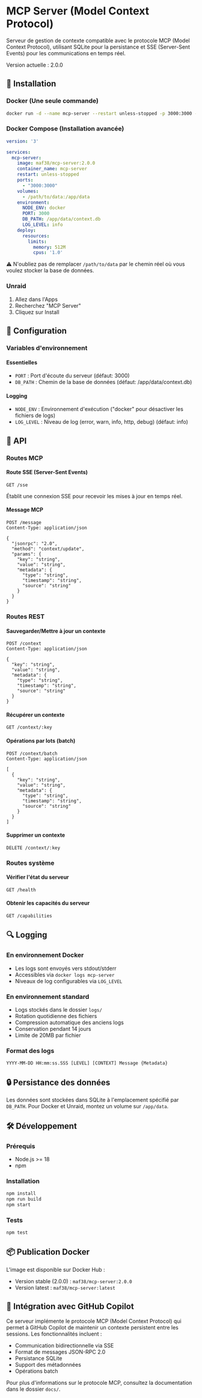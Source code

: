# MCP Server (Model Context Protocol)

Serveur de gestion de contexte compatible avec le protocole MCP (Model Context Protocol), utilisant SQLite pour la persistance et SSE (Server-Sent Events) pour les communications en temps réel.

Version actuelle : 2.0.0

## 🚀 Installation

### Docker (Une seule commande)
```bash
docker run -d --name mcp-server --restart unless-stopped -p 3000:3000 -v "$(pwd)/data":/app/data -e NODE_ENV=docker -e PORT=3000 -e DB_PATH=/app/data/context.db -e LOG_LEVEL=info --memory=512m --cpus=1 --health-cmd="wget -qO- http://localhost:3000/health || exit 1" --health-interval=30s --health-timeout=10s --health-retries=3 --health-start-period=10s --log-driver json-file --log-opt max-size=10m --log-opt max-file=3 maf38/mcp-server:2.0.0
```

### Docker Compose (Installation avancée)
```yaml
version: '3'

services:
  mcp-server:
    image: maf38/mcp-server:2.0.0
    container_name: mcp-server
    restart: unless-stopped
    ports:
      - "3000:3000"
    volumes:
      - /path/to/data:/app/data
    environment:
      NODE_ENV: docker
      PORT: 3000
      DB_PATH: /app/data/context.db
      LOG_LEVEL: info
    deploy:
      resources:
        limits:
          memory: 512M
          cpus: '1.0'
```

⚠️ N'oubliez pas de remplacer `/path/to/data` par le chemin réel où vous voulez stocker la base de données.

### Unraid
1. Allez dans l'Apps
2. Recherchez "MCP Server"
3. Cliquez sur Install

## 🔧 Configuration

### Variables d'environnement

#### Essentielles
- `PORT` : Port d'écoute du serveur (défaut: 3000)
- `DB_PATH` : Chemin de la base de données (défaut: /app/data/context.db)

#### Logging
- `NODE_ENV` : Environnement d'exécution ("docker" pour désactiver les fichiers de logs)
- `LOG_LEVEL` : Niveau de log (error, warn, info, http, debug) (défaut: info)

## 📖 API

### Routes MCP

#### Route SSE (Server-Sent Events)
```http
GET /sse
```
Établit une connexion SSE pour recevoir les mises à jour en temps réel.

#### Message MCP
```http
POST /message
Content-Type: application/json

{
  "jsonrpc": "2.0",
  "method": "context/update",
  "params": {
    "key": "string",
    "value": "string",
    "metadata": {
      "type": "string",
      "timestamp": "string",
      "source": "string"
    }
  }
}
```

### Routes REST

#### Sauvegarder/Mettre à jour un contexte
```http
POST /context
Content-Type: application/json

{
  "key": "string",
  "value": "string",
  "metadata": {
    "type": "string",
    "timestamp": "string",
    "source": "string"
  }
}
```

#### Récupérer un contexte
```http
GET /context/:key
```

#### Opérations par lots (batch)
```http
POST /context/batch
Content-Type: application/json

[
  {
    "key": "string",
    "value": "string",
    "metadata": {
      "type": "string",
      "timestamp": "string",
      "source": "string"
    }
  }
]
```

#### Supprimer un contexte
```http
DELETE /context/:key
```

### Routes système

#### Vérifier l'état du serveur
```http
GET /health
```

#### Obtenir les capacités du serveur
```http
GET /capabilities
```

## 🔍 Logging

### En environnement Docker
- Les logs sont envoyés vers stdout/stderr
- Accessibles via `docker logs mcp-server`
- Niveaux de log configurables via `LOG_LEVEL`

### En environnement standard
- Logs stockés dans le dossier `logs/`
- Rotation quotidienne des fichiers
- Compression automatique des anciens logs
- Conservation pendant 14 jours
- Limite de 20MB par fichier

### Format des logs
```
YYYY-MM-DD HH:mm:ss.SSS [LEVEL] [CONTEXT] Message {Metadata}
```

## 🔒 Persistance des données
Les données sont stockées dans SQLite à l'emplacement spécifié par `DB_PATH`.
Pour Docker et Unraid, montez un volume sur `/app/data`.

## 🛠️ Développement

### Prérequis
- Node.js >= 18
- npm

### Installation
```bash
npm install
npm run build
npm start
```

### Tests
```bash
npm test
```

## 📦 Publication Docker
L'image est disponible sur Docker Hub :
- Version stable (2.0.0) : `maf38/mcp-server:2.0.0`
- Version latest : `maf38/mcp-server:latest`

## 🔄 Intégration avec GitHub Copilot
Ce serveur implémente le protocole MCP (Model Context Protocol) qui permet à GitHub Copilot de maintenir un contexte persistent entre les sessions. Les fonctionnalités incluent :
- Communication bidirectionnelle via SSE
- Format de messages JSON-RPC 2.0
- Persistance SQLite
- Support des métadonnées
- Opérations batch

Pour plus d'informations sur le protocole MCP, consultez la documentation dans le dossier `docs/`.
